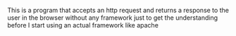This is a program that accepts an http request and returns a response to the user in the browser without any framework just to get the understanding before I start using an actual framework like apache